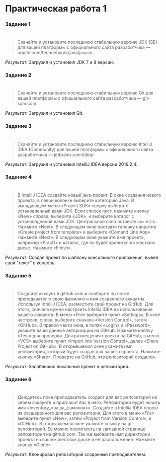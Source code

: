 # Практическая работа 1
### Задание 1
#

> Скачайте и установите последнюю стабильную версию JDK (SE) для вашей платформы с
> официального сайта разработчика — oracle.com/technetwork/java/javase.

*Результат:* Загрузил и установил JDK 7 и 8 версии.
### Задание 2
#

> Скачайте и установите последнюю стабильную версию Git для вашей платформы с
> официального сайта разработчика — git-scm.com.

*Результат:* Загрузил и установил Git.
### Задание 3
#

> Скачайте и установите последнюю стабильную версию IntelliJ IDEA (Community) для
> вашей платформы с официального сайта разработчика — jetbrains.com/idea/.

*Результат:* Загрузил и установил IntelliJ IDEA версии 2016.2.4.
### Задание 4
#

> В IntelliJ IDEA создайте новый java-проект. В окне создания нового проекта,
> в левой колонке выберите категорию Java. В выпадающем меню «Project SDK» сверху
> выберите установленный вами JDK. Если список пуст, нажмите кнопку «New» справа,
> выберите «JDK», и выберите каталог с установлденной вами JDK. Центральное окно
> оставьте как есть. Нажмите «Next».
> В следующем окне поставте галочку напротив «Create project from template» и выберите
> «Comand Line App». Нажмите «Next».
> В следующем окне укажите имя проекта, например «Pract1» и каталог, где он будет
> хранится на жестком диске. Нажмите «Finish».

*Результат:* Создал проект по шаблону консольного приложения, вывел свой "текст" в консоль.
### Задание 5
#

> Создайте аккаунт в github.com и сообщите по почте преподавателю свою фамилию и имя
> созданного аккаутна.
> Используя IntelliJ IDEA, разместите свой проект на GitHub. Для этого, сначала нужно
> настроить IntelliJ IDEA на использование вашего аккаунта. В меню «File» выберите пункт
> «Settings». В окне настроек, слева, выберите сначала «Version Control», затем «GitHub». В
> правой части окна, в полях «Login» и «Password», укажите ваши данные авторизации на
> GitHub. Нажмите кнопку «Test» для проверки.
> Для размещения проекта на GitHub, в меню «VCS» выберите пункт «Import into Version
> Control», далее «Share Project on GitHub». В открывшемся окне укажите имя репозитория,
> который будет создан для вашего проекта. Нажмите кнопку «Share».
> Проверте на GitHub, что репозиторий создался.

*Результат:* Запаблишил локальный проект в репозиторий.
### Задание 6
#

> Дождитесь пока преподаватель создаст для вас репозиторий на своём аккаунте и
> пригласит вас в него. Репозиторий будет ночить имя «Inventory_<ваша_фамилия>».
> Создайте в IntelliJ IDEA проект из разшаренного для вас репозитория. Для этого в меню
> «File» выберите пункт «New», затем «Project from Version Control», и «GitHub». В
> открывшемся окне укажите ссылку на git-репозиторий. Её можно посмотреть на заглавной
> странице репозитория на github.com. Так же выберите имя директории проекта на вашем жестком диске и её расположение.
> Нажмите кнопку «Clone»

*Результат:* Клонировал репозиторий созданный преподавателем.
